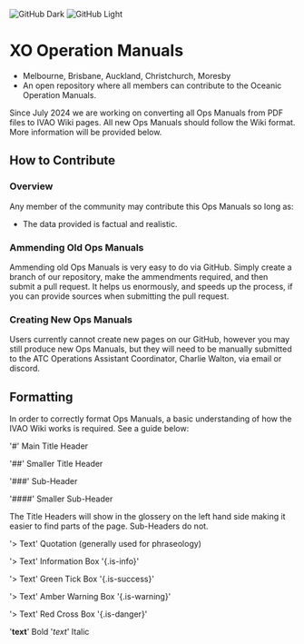 ![GitHub Dark](img/logo_white.svg#gh-dark-mode-only)
![GitHub Light](img/logo_blue.svg#gh-light-mode-only)

# XO Operation Manuals
+ Melbourne, Brisbane, Auckland, Christchurch, Moresby
+ An open repository where all members can contribute to the Oceanic Operation Manuals.

Since July 2024 we are working on converting all Ops Manuals from PDF files to IVAO Wiki pages. All new Ops Manuals should follow the Wiki format. More information will be provided below. 

## How to Contribute
### Overview
Any member of the community may contribute this Ops Manuals so long as:
+ The data provided is factual and realistic.

### Ammending Old Ops Manuals
Ammending old Ops Manuals is very easy to do via GitHub. Simply create a branch of our repository, make the ammendments required, and then submit a pull request. 
It helps us enormously, and speeds up the process, if you can provide sources when submitting the pull request.

### Creating New Ops Manuals
Users currently cannot create new pages on our GitHub, however you may still produce new Ops Manuals, but they will need to be manually submitted to the ATC Operations Assistant Coordinator, Charlie Walton, via email or discord.

## Formatting

In order to correctly format Ops Manuals, a basic understanding of how the IVAO Wiki works is required. See a guide below:

'#' Main Title Header

'##' Smaller Title Header

'###' Sub-Header

'####' Smaller Sub-Header

The Title Headers will show in the glossery on the left hand side making it easier to find parts of the page. Sub-Headers do not. 

'> Text' Quotation (generally used for phraseology)

'> Text'       Information Box
'{.is-info}'

'> Text'       Green Tick Box
'{.is-success}'

'> Text'       Amber Warning Box
'{.is-warning}'

'> Text'       Red Cross Box
'{.is-danger}'

'**text**'     Bold
'*text*'       Italic

